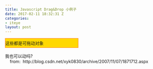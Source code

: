 ```yaml
---
title: Javascript Drag&Drop 小例子
date: 2017-02-11 18:32:31 Z
categories:
- iteye
layout: post
---
```


<!doctype html public "-//W3C//DTD XHTML 1.0 Transitional//EN" "http://www.w3.org/TR/xhtml1/DTD/xhtml1-transitional.dtd"> 
<html xmlns="http://www.w3.org/1999/xhtml" lang="gb2312"> 
<head> 
<title> 代码实例：拖动对象 Drag Object (兼容:IE、Firefox、Opera ... )</title> 
<meta http-equiv="content-type" content="text/html; charset=gb2312" /> 
<meta name="keywords" content="代码实例：拖动对象"> 
<meta name="description" content="最简短的拖动对象代码实例演示"> 
<style> 
.dragAble {position:relative;cursor:move;}  
</style> 
<script language="javascript"> 
<!--  
var ie=document.all;  
var nn6=document.getElementById&&!document.all;  
var isdrag=false;  
var y,x;  
var oDragObj;  
 
function moveMouse(e) {  
 if (isdrag) {  
 oDragObj.style.top  =  (nn6 ? nTY + e.clientY - y : nTY + event.clientY - y)+"px";  
 oDragObj.style.left  =  (nn6 ? nTX + e.clientX - x : nTX + event.clientX - x)+"px";  
 return false;  
 }  
}  
 
function initDrag(e) {  
 var oDragHandle = nn6 ? e.target : event.srcElement;  
 var topElement = "HTML";  
 while (oDragHandle.tagName != topElement && oDragHandle.className != "dragAble") {  
 oDragHandle = nn6 ? oDragHandle.parentNode : oDragHandle.parentElement;  
 }  
 if (oDragHandle.className=="dragAble") {  
 isdrag = true;  
 oDragObj = oDragHandle;  
 nTY = parseInt(oDragObj.style.top+0);  
 y = nn6 ? e.clientY : event.clientY;  
 nTX = parseInt(oDragObj.style.left+0);  
 x = nn6 ? e.clientX : event.clientX;  
 document.onmousemove=moveMouse;  
 return false;  
 }  
}  
document.onmousedown=initDrag;  
document.onmouseup=new Function("isdrag=false");  
//--> 
</script> 
</head> 
<body> 
<div style="border:1px solid #ff6d00;background:#ffd801;width:240px;padding:5px 0;" class="dragAble">这些都是可拖动对象</div> 
<br>
<div class="dragAble">我也可以动吗?</div>
</body> 
</html>      from:  http://blog.csdn.net/xyk0830/archive/2007/11/07/1871712.aspx